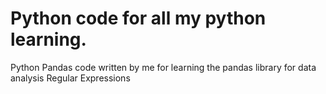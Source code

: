 # Python code for all my python learning.

Python 
Pandas code written by me for learning the pandas library for data analysis
Regular Expressions
